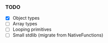 ### TODO
- [x] Object types
- [ ] Array types
- [ ] Looping primitives
- [ ] Small stdlib (migrate from NativeFunctions)